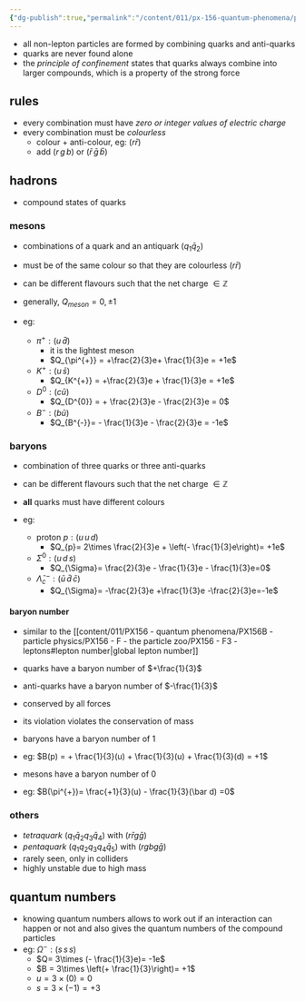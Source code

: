 ```yaml
---
{"dg-publish":true,"permalink":"/content/011/px-156-quantum-phenomena/px-156-b-particle-physics/px-156-f-the-particle-zoo/px-156-f5-quark-combinations/","created":"2024-11-25T10:50:32.000+00:00","updated":"2024-11-26T20:02:54.024+00:00"}
---
```


- all non-lepton particles are formed by combining quarks and anti-quarks
- quarks are never found alone
- the *principle of confinement* states that quarks always combine into larger compounds, which is a property of the strong force
## rules
- every combination must have *zero or integer values of electric charge*
- every combination must be *colourless*
	- colour + anti-colour, eg: ($r\bar r$)
	- add ($r\,g\,b$) or $(\bar r\, \bar g\, \bar b)$
## hadrons
- compound states of quarks
### mesons
- combinations of a quark and an antiquark $(q_{1}\bar q_{2})$
- must be of the same colour so that they are colourless ${} (r\bar r)$
- can be different flavours such that the net charge $\in \mathbb Z$
- generally, $Q_{meson}=0,\pm1$

- eg: 
	- $\pi^{+}: (u\, \bar d)$ 
		- it is the lightest meson
		- $Q_{\pi^{+}} = +\frac{2}{3}e+ \frac{1}{3}e = +1e$
	- $K^{+}: (u\,\bar s)$
		- $Q_{K^{+}} = +\frac{2}{3}e + \frac{1}{3}e = +1e$
	- $D^{0}: (c\bar u)$
		- $Q_{D^{0}} = + \frac{2}{3}e - \frac{2}{3}e = 0$
	- $B^{-}: (b\bar u)$
		- $Q_{B^{-}}= - \frac{1}{3}e - \frac{2}{3}e = -1e$
### baryons
- combination of three quarks or three anti-quarks 
- can be different flavours such that the net charge $\in \mathbb Z$
- **all** quarks must have different colours

- eg: 
	- proton $p:(u\,u\,d)$
		- $Q_{p}= 2\times \frac{2}{3}e + \left(- \frac{1}{3}e\right)= +1e$
	- $\Sigma^{0}:(u\,d\,s)$
		- $Q_{\Sigma}= \frac{2}{3}e - \frac{1}{3}e - \frac{1}{3}e=0$
	- ${} \bar{\Lambda}^{-}_{c}:(\bar u\,\bar d\,\bar c) {}$
		- $Q_{\Sigma}= -\frac{2}{3}e +\frac{1}{3}e -\frac{2}{3}e=-1e$
#### baryon number
- similar to the [[content/011/PX156 - quantum phenomena/PX156B - particle physics/PX156 - F - the particle zoo/PX156 - F3 - leptons#lepton number\|global lepton number]]
- quarks have a baryon number of $+\frac{1}{3}$
- anti-quarks have a  baryon number of $-\frac{1}{3}$
- conserved by all forces
- its violation violates the conservation of mass

- baryons have a baryon number of 1
-  eg: $B(p) = + \frac{1}{3}(u) + \frac{1}{3}(u) + \frac{1}{3}(d) = +1$

- mesons have a baryon number of 0
- eg: $B(\pi^{+})= \frac{+1}{3}(u) - \frac{1}{3}(\bar d) =0$ 
### others
- *tetraquark* $(q_{1}\bar q_{2} q_{3}\bar q_{4})$ with ${} (r\bar r g\bar g)$ 
- *pentaquark* $(q_{1}q_{2}q_{3}q_{4}\bar q_{5})$ with $(rgbg\bar g)$
- rarely seen, only in colliders
- highly unstable due to high mass

## quantum numbers
- knowing quantum numbers allows to work out if an interaction can happen or not and also gives the quantum numbers of the compound particles
- eg: $\Omega^{-}: (s\,s\,s)$
	- $Q= 3\times (- \frac{1}{3}e)= -1e$
	- $B = 3\times \left(+ \frac{1}{3}\right)= +1$
	- $u= 3\times(0)=0$
	- $s= 3\times (-1)=+3$
